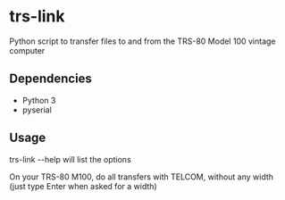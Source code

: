 # trs-link

Python script to transfer files to and from the TRS-80 Model 100 vintage computer

## Dependencies

* Python 3
* pyserial

## Usage

trs-link --help will list the options

On your TRS-80 M100, do all transfers with TELCOM, without any width (just type Enter when asked for a width)

